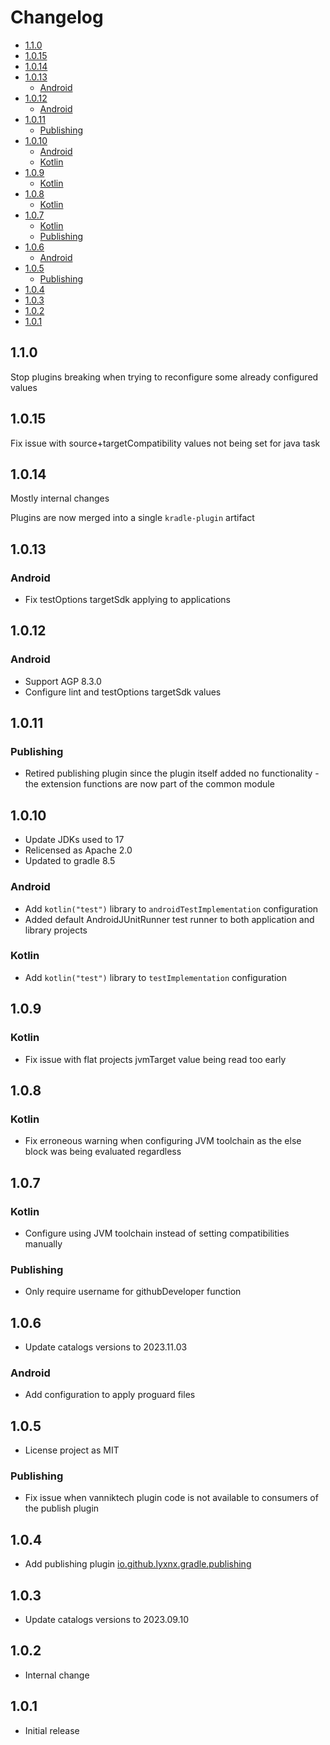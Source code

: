 # Changelog

<!-- START doctoc generated TOC please keep comment here to allow auto update -->
<!-- DON'T EDIT THIS SECTION, INSTEAD RE-RUN doctoc TO UPDATE -->

- [1.1.0](#110)
- [1.0.15](#1015)
- [1.0.14](#1014)
- [1.0.13](#1013)
  - [Android](#android)
- [1.0.12](#1012)
  - [Android](#android-1)
- [1.0.11](#1011)
  - [Publishing](#publishing)
- [1.0.10](#1010)
  - [Android](#android-2)
  - [Kotlin](#kotlin)
- [1.0.9](#109)
  - [Kotlin](#kotlin-1)
- [1.0.8](#108)
  - [Kotlin](#kotlin-2)
- [1.0.7](#107)
  - [Kotlin](#kotlin-3)
  - [Publishing](#publishing-1)
- [1.0.6](#106)
  - [Android](#android-3)
- [1.0.5](#105)
  - [Publishing](#publishing-2)
- [1.0.4](#104)
- [1.0.3](#103)
- [1.0.2](#102)
- [1.0.1](#101)

<!-- END doctoc generated TOC please keep comment here to allow auto update -->

## 1.1.0

Stop plugins breaking when trying to reconfigure some already configured values

## 1.0.15

Fix issue with source+targetCompatibility values not being set for java task

## 1.0.14

Mostly internal changes

Plugins are now merged into a single `kradle-plugin` artifact

## 1.0.13

### Android

- Fix testOptions targetSdk applying to applications

## 1.0.12

### Android

- Support AGP 8.3.0
- Configure lint and testOptions targetSdk values 

## 1.0.11

### Publishing

- Retired publishing plugin since the plugin itself added no functionality - the extension functions are now part of the
  common module

## 1.0.10

- Update JDKs used to 17
- Relicensed as Apache 2.0
- Updated to gradle 8.5

### Android

- Add `kotlin("test")` library to `androidTestImplementation` configuration
- Added default AndroidJUnitRunner test runner to both application and library projects

### Kotlin

- Add `kotlin("test")` library to `testImplementation` configuration

## 1.0.9

### Kotlin

- Fix issue with flat projects jvmTarget value being read too early

## 1.0.8

### Kotlin

- Fix erroneous warning when configuring JVM toolchain as the else block was being evaluated regardless

## 1.0.7

### Kotlin

- Configure using JVM toolchain instead of setting compatibilities manually

### Publishing

- Only require username for githubDeveloper function

## 1.0.6

- Update catalogs versions to 2023.11.03

### Android

- Add configuration to apply proguard files

## 1.0.5

- License project as MIT

### Publishing

- Fix issue when vanniktech plugin code is not available to consumers of the publish plugin

## 1.0.4

- Add publishing plugin [io.github.lyxnx.gradle.publishing](plugin-publish)

## 1.0.3

- Update catalogs versions to 2023.09.10

## 1.0.2

- Internal change

## 1.0.1

- Initial release
